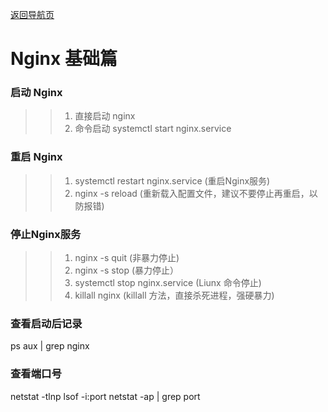 [返回导航页](https://cqzhen.github.io/blog.html "导航页面")

# Nginx 基础篇

### 启动 Nginx
>>1. 直接启动   nginx
>>2. 命令启动   systemctl start nginx.service
### 重启 Nginx
>>1. systemctl restart nginx.service     (重启Nginx服务)
>>2. nginx -s reload                     (重新载入配置文件，建议不要停止再重启，以防报错)
### 停止Nginx服务
>>1. nginx -s quit										(非暴力停止)
>>2. nginx -s stop										(暴力停止）
>>3. systemctl stop nginx.service    (Liunx 命令停止)
>>4. killall nginx                   (killall 方法，直接杀死进程，强硬暴力)
### 查看启动后记录
ps aux | grep nginx
### 查看端口号
netstat -tlnp
lsof -i:port
netstat -ap | grep port


